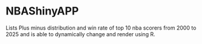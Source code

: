 # NBAShinyAPP
Lists Plus minus distribution and win rate of top 10 nba scorers from 2000 to 2025 and is able to dynamically change and render using R.
